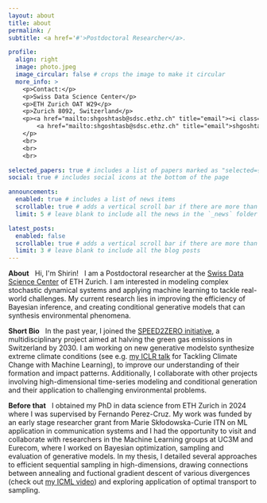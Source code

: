 ```yaml
---
layout: about
title: about
permalink: /
subtitle: <a href='#'>Postdoctoral Researcher</a>. 

profile:
  align: right
  image: photo.jpeg
  image_circular: false # crops the image to make it circular
  more_info: >
    <p>Contact:</p>
    <p>Swiss Data Science Center</p>
    <p>ETH Zurich OAT W29</p>
    <p>Zurich 8092, Switzerland</p>
    <p><a href="mailto:shgoshtasb@sdsc.ethz.ch" title="email"><i class="fa-solid fa-envelope"></i></a>
        <a href="mailto:shgoshtasb@sdsc.ethz.ch" title="email">shgoshtasb at sdsc dot ethz dot ch</a>
    </p>
    <br>
    <br>
    <br>

selected_papers: true # includes a list of papers marked as "selected={true}"
social: true # includes social icons at the bottom of the page

announcements:
  enabled: true # includes a list of news items
  scrollable: true # adds a vertical scroll bar if there are more than 3 news items
  limit: 5 # leave blank to include all the news in the `_news` folder

latest_posts:
  enabled: false
  scrollable: true # adds a vertical scroll bar if there are more than 3 new posts items
  limit: 3 # leave blank to include all the blog posts
---
```


<strong>About</strong>
&nbsp;
Hi, I'm Shirin!
&nbsp;
I am a Postdoctoral researcher at the [Swiss Data Science Center](href="https://datascience.ch/) of ETH Zurich. I am interested in modeling complex stochastic dynamical systems and applying machine learning to tackle real-world challenges. My current research lies in improving the efficiency of Bayesian inference, and creating conditional generative models that can synthesis environmental phenomena.

<strong>Short Bio</strong>
&nbsp;
In the past year, I joined the [SPEED2ZERO initiative](https://speed2zero.ethz.ch/en/), a multidisciplinary project aimed at halving the green gas emissions in Switzerland by 2030. I am working on new generative modelsto synthesize extreme climate conditions (see e.g. [my ICLR talk]() for Tackling Climate Change with Machine Learning), to improve our understanding of their formation and impact patterns. Additionally, I collaborate with other projects involving high-dimensional time-series modeling and conditional generation and their application to challenging environmental problems.

<strong>Before that</strong>
&nbsp;
I obtained my PhD in data science from ETH Zurich in 2024 where I was supervised by Fernando Perez-Cruz. My work was funded by an early stage researcher grant from Marie Skłodowska-Curie ITN on ML application in communication systems and I had the opportunity to visit and collaborate with researchers in the Machine Learning groups at UC3M and Eurecom, where I worked on Bayesian optimization, sampling and evaluation of generative models. In my thesis, I detailed several approaches to efficient sequential sampling in high-dimensions, drawing connections between annealing and fuctional gradient descent of various divergences (check out [my ICML video](https://icml.cc/virtual/2023/poster/25007)) and exploring application of optimal transport to sampling. 

<!---&nbsp;
Before that I received my B.SC. and M.Sc. degrees in Electronics and Communication Systems at Sharif University of Technology and spent a few years in the Next Generation Wireless Networks Lab, working on development and prototyping 5G Cloud Radio Access Network framework for low-latency remote management and control infrastructures.--->
